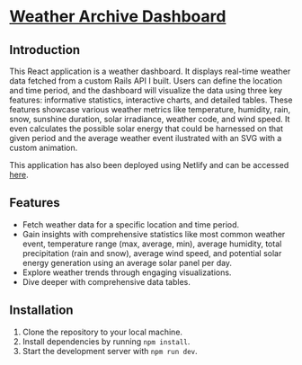 [Weather Archive Dashboard](https://weather-archive-xp.netlify.app/)
=========================


Introduction
-----------

This React application is a weather dashboard. It displays real-time weather data fetched from a custom Rails API I built. Users can define the location and time period, and the dashboard will visualize the data using three key features: informative statistics, interactive charts, and detailed tables. These features showcase various weather metrics like temperature, humidity, rain, snow, sunshine duration, solar irradiance, weather code, and wind speed. It even calculates the possible solar energy that could be harnessed on that given period and the average weather event ilustrated with an SVG with a custom animation.

This application has also been deployed using Netlify and can be accessed [here](https://weather-archive-xp.netlify.app/).

Features
--------

-   Fetch weather data for a specific location and time period.
-   Gain insights with comprehensive statistics like most common weather event, temperature range (max, average, min), average humidity, total precipitation (rain and snow), average wind speed, and potential solar energy generation using an average solar panel per day.
-   Explore weather trends through engaging visualizations.
-   Dive deeper with comprehensive data tables.
  

Installation
------------
1.  Clone the repository to your local machine.
2.  Install dependencies by running `npm install`.
3.  Start the development server with `npm run dev`.

